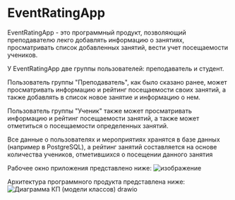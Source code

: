 # EventRatingApp
EventRatingApp - это программный продукт, позволяющий преподавателю лекго добавлять информацию о занятиях, просматривать список добавленных занятий, вести учет посещаемости учеников.

У EventRatingApp две группы пользователей: преподаватель и студент.

Пользователь группы "Преподаватель", как было сказано ранее, может просматривать информацию и рейтинг посещаемости своих занятий, а также добавлять в список новое занятие и информацию о нем.

Пользователь группы "Ученик" также может просматривать информацию и рейтинг посещаемости занятий, а также может отметиться о посещаемости определенных занятий.

Все данные о пользователях и мероприятиях хранятся в базе данных (например в PostgreSQL), а рейтинг занятий составляется на основе количества учеников, отметившихся о посещении данного занятия

Рабочее окно приложения представлено ниже:
![изображение](https://github.com/decely/EventRatingApp/assets/83115120/0350a35e-f2cb-4ef1-b10a-2cbb74856045)

Архитектура программного продукта представлена ниже:
![Диаграмма КП (модели классов) drawio](https://github.com/decely/EventRatingApp/assets/83115120/a99e08ea-68da-4749-8c8e-453c34c0d7aa)
